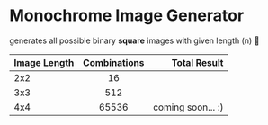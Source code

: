 # Monochrome Image Generator

generates all possible binary **square** images with given length (n) 📸

| Image Length  | Combinations  | Total Result  |
| ------------- |:-------------:| -----:|
| 2x2           | 16            |       |
| 3x3           | 512           |       |
| 4x4           | 65536         | coming soon... :) |
